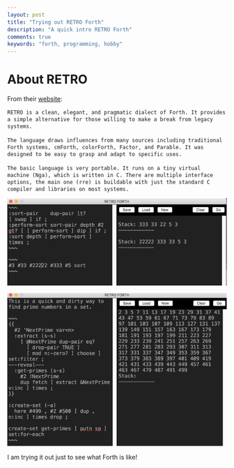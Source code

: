 ```yaml
---
layout: post
title: "Trying out RETRO Forth"
description: "A quick intro RETRO Forth"
comments: true
keywords: "forth, programming, hobby"
---
```


# About RETRO

From their [website](http://forthworks.com/retro/):

```
RETRO is a clean, elegant, and pragmatic dialect of Forth. It provides
a simple alternative for those willing to make a break from legacy
systems.

The language draws influences from many sources including traditional 
Forth systems, cmForth, colorForth, Factor, and Parable. It was
designed to be easy to grasp and adapt to specific uses.

The basic language is very portable. It runs on a tiny virtual
machine (Nga), which is written in C. There are multiple interface
options, the main one (rre) is buildable with just the standard C
compiler and libraries on most systems.

```

![Screenshot](/assets/images/forth.png)

![Screenshot](/assets/images/forth1.png)

I am trying it out just to see what Forth is like!